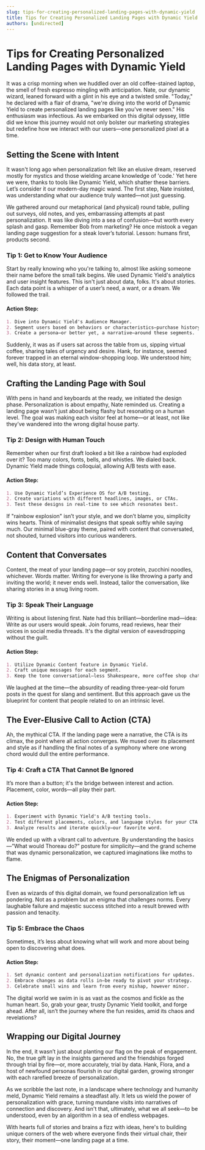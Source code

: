 ```yaml
---
slug: tips-for-creating-personalized-landing-pages-with-dynamic-yield
title: Tips for Creating Personalized Landing Pages with Dynamic Yield
authors: [undirected]
---
```



# Tips for Creating Personalized Landing Pages with Dynamic Yield

It was a crisp morning when we huddled over an old coffee-stained laptop, the smell of fresh espresso mingling with anticipation. Nate, our dynamic wizard, leaned forward with a glint in his eye and a twisted smile. "Today," he declared with a flair of drama, "we're diving into the world of Dynamic Yield to create personalized landing pages like you've never seen." His enthusiasm was infectious. As we embarked on this digital odyssey, little did we know this journey would not only bolster our marketing strategies but redefine how we interact with our users—one personalized pixel at a time.

## Setting the Scene with Intent

It wasn't long ago when personalization felt like an elusive dream, reserved mostly for mystics and those wielding arcane knowledge of 'code.' Yet here we were, thanks to tools like Dynamic Yield, which shatter these barriers. Let’s consider it our modern-day magic wand. The first step, Nate insisted, was understanding what our audience truly wanted—not just guessing.

We gathered around our metaphorical (and physical) round table, pulling out surveys, old notes, and yes, embarrassing attempts at past personalization. It was like diving into a sea of confusion—but worth every splash and gasp. Remember Bob from marketing? He once mistook a vegan landing page suggestion for a steak lover’s tutorial. Lesson: humans first, products second.

### Tip 1: Get to Know Your Audience

Start by really knowing who you're talking to, almost like asking someone their name before the small talk begins. We used Dynamic Yield's analytics and user insight features. This isn't just about data, folks. It's about stories. Each data point is a whisper of a user’s need, a want, or a dream. We followed the trail.

#### Action Step:
```markdown
1. Dive into Dynamic Yield's Audience Manager.
2. Segment users based on behaviors or characteristics—purchase history, clicks, location.
3. Create a persona—or better yet, a narrative—around these segments.
```

Suddenly, it was as if users sat across the table from us, sipping virtual coffee, sharing tales of urgency and desire. Hank, for instance, seemed forever trapped in an eternal window-shopping loop. We understood him; well, his data story, at least.

## Crafting the Landing Page with Soul

With pens in hand and keyboards at the ready, we initiated the design phase. Personalization is about empathy, Nate reminded us. Creating a landing page wasn’t just about being flashy but resonating on a human level. The goal was making each visitor feel at home—or at least, not like they’ve wandered into the wrong digital house party.

### Tip 2: Design with Human Touch

Remember when our first draft looked a bit like a rainbow had exploded over it? Too many colors, fonts, bells, and whistles. We dialed back. Dynamic Yield made things colloquial, allowing A/B tests with ease.

#### Action Step:
```markdown
1. Use Dynamic Yield’s Experience OS for A/B testing.
2. Create variations with different headlines, images, or CTAs.
3. Test these designs in real-time to see which resonates best.
```

If "rainbow explosion" isn’t your style, and we don’t blame you, simplicity wins hearts. Think of minimalist designs that speak softly while saying much. Our minimal blue-gray theme, paired with content that conversated, not shouted, turned visitors into curious wanderers.

## Content that Conversates 

Content, the meat of your landing page—or soy protein, zucchini noodles, whichever. Words matter. Writing for everyone is like throwing a party and inviting the world; it never ends well. Instead, tailor the conversation, like sharing stories in a snug living room.

### Tip 3: Speak Their Language

Writing is about listening first. Nate had this brilliant—borderline mad—idea: Write as our users would speak. Join forums, read reviews, hear their voices in social media threads. It's the digital version of eavesdropping without the guilt.

#### Action Step:
```markdown
1. Utilize Dynamic Content feature in Dynamic Yield.
2. Craft unique messages for each segment.
3. Keep the tone conversational—less Shakespeare, more coffee shop chat.
```

We laughed at the time—the absurdity of reading three-year-old forum posts in the quest for slang and sentiment. But this approach gave us the blueprint for content that people related to on an intrinsic level.

## The Ever-Elusive Call to Action (CTA)

Ah, the mythical CTA. If the landing page were a narrative, the CTA is its climax, the point where all action converges. We mused over its placement and style as if handling the final notes of a symphony where one wrong chord would dull the entire performance. 

### Tip 4: Craft a CTA That Cannot Be Ignored

It’s more than a button; it's the bridge between interest and action. Placement, color, words—all play their part.

#### Action Step:
```markdown
1. Experiment with Dynamic Yield's A/B testing tools.
2. Test different placements, colors, and language styles for your CTA buttons.
3. Analyze results and iterate quickly—our favorite word.
```

We ended up with a vibrant call to adventure. By understanding the basics—”What would Thoreau do?” posture for simplicity—and the grand scheme that was dynamic personalization, we captured imaginations like moths to flame.

## The Enigmas of Personalization

Even as wizards of this digital domain, we found personalization left us pondering. Not as a problem but an enigma that challenges norms. Every laughable failure and majestic success stitched into a result brewed with passion and tenacity.

### Tip 5: Embrace the Chaos

Sometimes, it’s less about knowing what will work and more about being open to discovering what does.

#### Action Step:
```markdown
1. Set dynamic content and personalization notifications for updates.
2. Embrace changes as data rolls in—be ready to pivot your strategy.
3. Celebrate small wins and learn from every mishap, however minor.
```

The digital world we swim in is as vast as the cosmos and fickle as the human heart. So, grab your gear, trusty Dynamic Yield toolkit, and forge ahead. After all, isn’t the journey where the fun resides, amid its chaos and revelations?

## Wrapping our Digital Journey

In the end, it wasn’t just about planting our flag on the peak of engagement. No, the true gift lay in the insights garnered and the friendships forged through trial by fire—or, more accurately, trial by data. Hank, Flora, and a host of newfound personas flourish in our digital garden, growing stronger with each rarefied breeze of personalization.

As we scribble the last note, in a landscape where technology and humanity meld, Dynamic Yield remains a steadfast ally. It lets us wield the power of personalization with grace, turning mundane visits into narratives of connection and discovery. And isn't that, ultimately, what we all seek—to be understood, even by an algorithm in a sea of endless webpages.

With hearts full of stories and brains a fizz with ideas, here's to building unique corners of the web where everyone finds their virtual chair, their story, their moment—one landing page at a time.